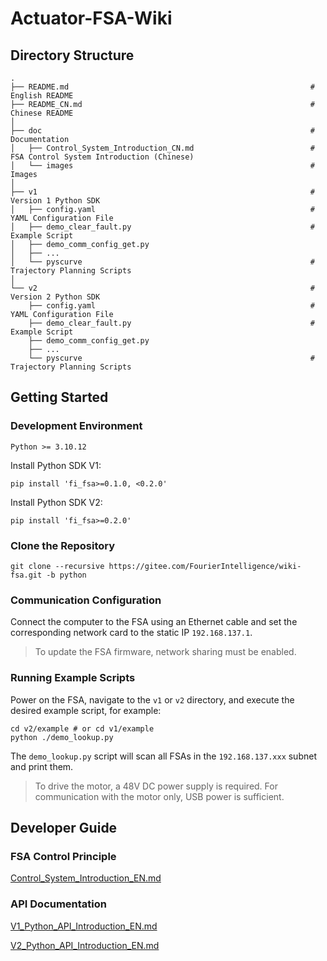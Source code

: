 # Actuator-FSA-Wiki

## Directory Structure

```shell
.
├── README.md                                                      # English README
├── README_CN.md                                                   # Chinese README
│
├── doc                                                            # Documentation
│   ├── Control_System_Introduction_CN.md                          # FSA Control System Introduction (Chinese)
│   └── images                                                     # Images
│
├── v1                                                             # Version 1 Python SDK
│   ├── config.yaml                                                # YAML Configuration File
│   ├── demo_clear_fault.py                                        # Example Script
│   ├── demo_comm_config_get.py
│   ├── ... 
│   └── pyscurve                                                   # Trajectory Planning Scripts
│
└── v2                                                             # Version 2 Python SDK
    ├── config.yaml                                                # YAML Configuration File
    ├── demo_clear_fault.py                                        # Example Script
    ├── demo_comm_config_get.py
    ├── ... 
    └── pyscurve                                                   # Trajectory Planning Scripts
```

## Getting Started

### Development Environment

`Python >= 3.10.12`

Install Python SDK V1:

```shell
pip install 'fi_fsa>=0.1.0, <0.2.0'
```

Install Python SDK V2:

```shell
pip install 'fi_fsa>=0.2.0'
```

### Clone the Repository

```shell
git clone --recursive https://gitee.com/FourierIntelligence/wiki-fsa.git -b python
```

### Communication Configuration

Connect the computer to the FSA using an Ethernet cable and set the corresponding network card to the static IP `192.168.137.1`.

> To update the FSA firmware, network sharing must be enabled.

### Running Example Scripts

Power on the FSA, navigate to the `v1` or `v2` directory, and execute the desired example script, for example:

```shell
cd v2/example # or cd v1/example
python ./demo_lookup.py
```

The `demo_lookup.py` script will scan all FSAs in the `192.168.137.xxx` subnet and print them.

> To drive the motor, a 48V DC power supply is required. For communication with the motor only, USB power is sufficient.

## Developer Guide

### FSA Control Principle

 [Control_System_Introduction_EN.md](doc/English/Control_System_Introduction_EN.md)

### API Documentation

 [V1_Python_API_Introduction_EN.md](doc/English/V1_Python_API_Introduction_EN.md)

 [V2_Python_API_Introduction_EN.md](doc/English/V2_Python_API_Introduction_EN.md)
